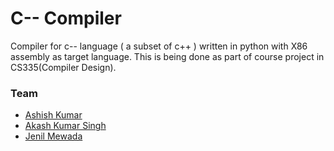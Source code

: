 # C-- Compiler
Compiler for c-- language ( a subset of c++ ) written in python with X86 assembly as target language. This is being done as part of course project in CS335(Compiler Design).

### Team
 - [Ashish Kumar](https://github.com/aasis21)
 - [Akash Kumar Singh](https://github.com/akashks1998)
 - [Jenil Mewada](https://github.com/Jenil2910)


